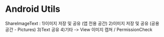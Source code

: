 # Android Utils


ShareImageText : 1)이미지 저장 및 공유 (앱 전용 공간)
                 2)이미지 저장 및 공유 (공용 공간 - Pictures)
                 3)Text 공유
                 4)기타 -> View 이미지 캡쳐 / PermissionCheck



